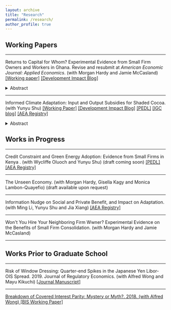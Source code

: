 ```yaml
---
layout: archive
title: "Research"
permalink: /research/
author_profile: true
---
```


Working Papers
------

***

Returns to Capital for Whom? Experimental Evidence from Small Firm Owners and Workers in Ghana. Revise and resubmit at *American Economic Journal: Applied Economics*. (with Morgan Hardy and Jamie McCasland) 
<a href="https://www.dropbox.com/scl/fi/zbp2s8shdw1v2xay0ff6r/ReturnsToCapitalForWhom.pdf?rlkey=j7nfhmgha9zuyuss8e9mxayaw&dl=0" target="_blank">[Working paper]</a> 
<a href="https://blogs.worldbank.org/en/impactevaluations/what-firm-again-fluidity-firm-boundaries-developing-country-firms?cid=SHR_BlogSiteShare_EN_EXT#:~:text=Another%20new%20working%20paper%20by%20Hardy%20et%20al.%20(2024)" target="_blank">[Development Impact Blog]</a>

<details>
<summary>Abstract</summary>
<br>
We document capital contributions from workers to their employers in a representative sample of small firms. We separately conduct a two-sided experiment in a sample of small employers, randomizing cash transfers to firm owners or a randomly selected worker. Transfers to either party increase firm profits in equal magnitude. Treated owners purchase additional business assets; treated workers purchase business assets that are used in their employing firm and experience wage increases. Our findings challenge the assumption of a separation of labor and capital in firms, with widespread implications for measurement and for understanding the nature of firms in our context.
</details>

***

Informed Climate Adaptation: Input and Output Subsidies for Shaded Cocoa. (with Yunyu Shu)
<a href="https://drive.google.com/file/d/1u6Wlka3kd7fydY9Fuhm0SWG5GP3sPsDr/view?usp=drive_link" target="_blank">[Working Paper]</a> 
<a href="https://blogs.worldbank.org/en/impactevaluations/how-information-transforms-climate-adaptation-through-different-?" target="_blank">[Development Impact Blog]</a>
<a href="https://pedl.cepr.org/content/propagation-taste-climate-resilience-evidence-cocoa-value-chain-ghana-0" target="_blank">[PEDL]</a>
<a href="https://www.theigc.org/blogs/climate-priorities-developing-countries/understanding-climate-change-beliefs-and-adaptation" target = "_blank">[IGC blog]</a> 
<a href="https://www.socialscienceregistry.org/trials/11145" target="_blank">[AEA Registry]</a>

<details>
<summary>Abstract</summary>
<br>
With growing climate risks, agro-environmental policies seek to protect the environment while reducing poverty by incentivizing climate adaptation. We study how information shapes adaptation under different subsidy schemes for cocoa farmers in Ghana, where forest tree planting for shade is encouraged as an adaptation strategy. Conducting a lab-in-the-field experiment, we compare the impacts of an information intervention under an input subsidy for planting forest trees and an output subsidy for producing cocoa beans from shaded farms. While farmers receiving the information in both subsidy groups plant more forest trees than their subsidy-only counterparts, the increase is higher under the output subsidy than the input subsidy even though the information leads both groups to similarly update their beliefs about the benefits of shade. We rationalize the differential effects of information with a model in which beliefs about rainfall uncertainty and shade benefits affect ex ante input decisions. Counterfactuals show that output subsidy has greater potential to drive adaptation than input when beliefs are reasonably correct. We validate the lab results by distributing tree seedlings, finding consistent treatment effects on the number of seedlings requested and obtained.
</details>

Works in Progress
------

*** 

Credit Constraint and Green Energy Adoption: Evidence from Small Firms in Kenya . (with Wycliffe Oluoch and Yunyu Shu)
(draft coming soon)
<a href="https://pedl.cepr.org/content/blackouts-and-green-energy-adoption-evidence-kenya-0" target="_blank">[PEDL]</a> 
<a href="https://www.socialscienceregistry.org/trials/13802" target="_blank">[AEA Registry]</a>

***

The Unseen Economy. (with Morgan Hardy, Gisella Kagy and Monica Lambon-Quayefio) 
(draft available upon request)

***

Information Nudge on Social and Private Benefit, and Impact on Adaptation. (with Ming Li, Yunyu Shu and Jia Xiang)
<a href="https://www.socialscienceregistry.org/trials/13129" target="_blank">[AEA Registry]</a>

***

Won't You Hire Your Neighboring Firm Wwner? Experimental Evidence on the Benefits of Small Firm Consolidation. (with Morgan Hardy and Jamie McCasland)

***



Works Prior to Graduate School
------

***

Risk of Window Dressing: Quarter-end Spikes in the Japanese Yen Libor-OIS Spread. 2019. Journal of Regulatory Economics. (with Alfred Wong and Mayu Kikuchi)
<a href="https://link.springer.com/article/10.1007/s11149-019-09393-w" target="_blank">[Journal Manuscript]

***

Breakdown of Covered Interest Parity: Mystery or Myth?. 2018. (with Alfred Wong)
<a href="https://www.bis.org/publ/bppdf/bispap96_g.pdf" taget="_blank">[BIS Working Paper]</a>



